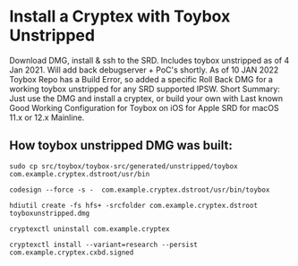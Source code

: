 # Install a Cryptex with Toybox Unstripped

Download DMG, install & ssh to the SRD. Includes toybox unstripped as of 4 Jan 2021. Will add back debugserver + PoC's shortly. As of 10 JAN 2022 Toybox Repo has a Build Error, so added a specific Roll Back DMG for a working toybox unstripped for any SRD supported IPSW. Short Summary: Just use the DMG and install a cryptex, or build your own with Last known Good Working Configuration for Toybox on iOS for Apple SRD for macOS 11.x or 12.x Mainline.

How toybox unstripped DMG was built:
------
```
sudo cp src/toybox/toybox-src/generated/unstripped/toybox com.example.cryptex.dstroot/usr/bin

codesign --force -s -  com.example.cryptex.dstroot/usr/bin/toybox

hdiutil create -fs hfs+ -srcfolder com.example.cryptex.dstroot toyboxunstripped.dmg

cryptexctl uninstall com.example.cryptex

cryptexctl install --variant=research --persist com.example.cryptex.cxbd.signed
```
